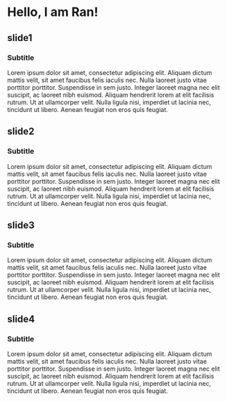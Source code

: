 # Hello, I am Ran!

## slide1
### Subtitle
Lorem ipsum dolor sit amet, consectetur adipiscing elit. Aliquam dictum mattis velit, sit amet faucibus felis iaculis nec. Nulla laoreet justo vitae porttitor porttitor. Suspendisse in sem justo. Integer laoreet magna nec elit suscipit, ac laoreet nibh euismod. Aliquam hendrerit lorem at elit facilisis rutrum. Ut at ullamcorper velit. Nulla ligula nisi, imperdiet ut lacinia nec, tincidunt ut libero. Aenean feugiat non eros quis feugiat.

## slide2
### Subtitle
Lorem ipsum dolor sit amet, consectetur adipiscing elit. Aliquam dictum mattis velit, sit amet faucibus felis iaculis nec. Nulla laoreet justo vitae porttitor porttitor. Suspendisse in sem justo. Integer laoreet magna nec elit suscipit, ac laoreet nibh euismod. Aliquam hendrerit lorem at elit facilisis rutrum. Ut at ullamcorper velit. Nulla ligula nisi, imperdiet ut lacinia nec, tincidunt ut libero. Aenean feugiat non eros quis feugiat.

## slide3
### Subtitle
Lorem ipsum dolor sit amet, consectetur adipiscing elit. Aliquam dictum mattis velit, sit amet faucibus felis iaculis nec. Nulla laoreet justo vitae porttitor porttitor. Suspendisse in sem justo. Integer laoreet magna nec elit suscipit, ac laoreet nibh euismod. Aliquam hendrerit lorem at elit facilisis rutrum. Ut at ullamcorper velit. Nulla ligula nisi, imperdiet ut lacinia nec, tincidunt ut libero. Aenean feugiat non eros quis feugiat.

## slide4
### Subtitle
Lorem ipsum dolor sit amet, consectetur adipiscing elit. Aliquam dictum mattis velit, sit amet faucibus felis iaculis nec. Nulla laoreet justo vitae porttitor porttitor. Suspendisse in sem justo. Integer laoreet magna nec elit suscipit, ac laoreet nibh euismod. Aliquam hendrerit lorem at elit facilisis rutrum. Ut at ullamcorper velit. Nulla ligula nisi, imperdiet ut lacinia nec, tincidunt ut libero. Aenean feugiat non eros quis feugiat.
